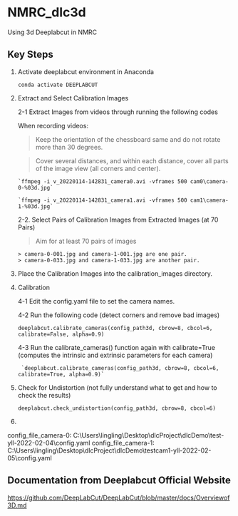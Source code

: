 # NMRC_dlc3d

Using 3d Deeplabcut in NMRC

## Key Steps

1. Activate deeplabcut environment in Anaconda

    `conda activate DEEPLABCUT`

2.  Extract and Select Calibration Images 
    
    2-1 Extract Images from videos through running the following codes

    When recording videos: 

    > Keep the orientation of the chessboard same and do not rotate more than 30 degrees.

    > Cover several distances, and within each distance, cover all parts of the image view (all corners and center).

        `ffmpeg -i v_20220114-142831_camera0.avi -vframes 500 cam0\camera-0-%03d.jpg`

        `ffmpeg -i v_20220114-142831_camera1.avi -vframes 500 cam1\camera-1-%03d.jpg`

    2-2. Select Pairs of Calibration Images from Extracted Images (at 70 Pairs) 

    > Aim for at least 70 pairs of images

        > camera-0-001.jpg and camera-1-001.jpg are one pair.
        > camera-0-033.jpg and camera-1-033.jpg are another pair.

3. Place the Calibration Images into the calibration_images directory.

4. Calibration

    4-1 Edit the config.yaml file to set the camera names.

    4-2 Run the following code (detect corners and remove bad images)

    `deeplabcut.calibrate_cameras(config_path3d, cbrow=8, cbcol=6, calibrate=False, alpha=0.9)`

    4-3 Run the calibrate_cameras() function again with calibrate=True (computes the intrinsic and extrinsic parameters for each camera)

        `deeplabcut.calibrate_cameras(config_path3d, cbrow=8, cbcol=6, calibrate=True, alpha=0.9)`

5. Check for Undistortion (not fully understand what to get and how to check the results)

    `deeplabcut.check_undistortion(config_path3d, cbrow=8, cbcol=6)`


6. 

config_file_camera-0: C:\Users\lingling\Desktop\dlcProject\dlcDemo\test-yll-2022-02-04\config.yaml
config_file_camera-1: C:\Users\lingling\Desktop\dlcProject\dlcDemo\testcam1-yll-2022-02-05\config.yaml

## Documentation from Deeplabcut Official Website
https://github.com/DeepLabCut/DeepLabCut/blob/master/docs/Overviewof3D.md



